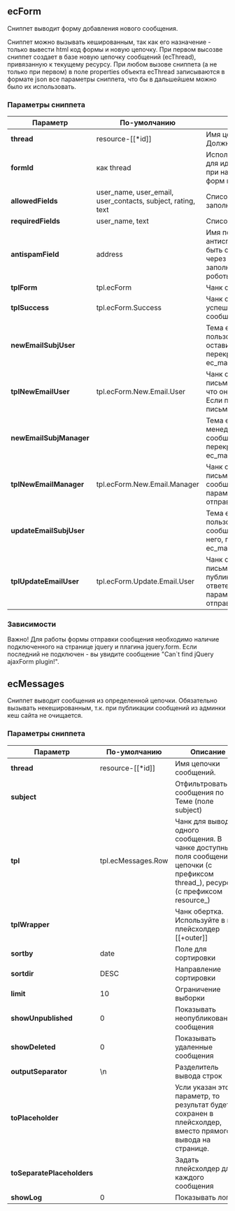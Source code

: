 ## ecForm
Сниппет выводит форму добавления нового сообщения.

Сниппет можно вызывать кешированным, так как его назначение - только вывести html код формы и новую цепочку.
При первом высозве сниппет создает в базе новую цепочку сообщений (ecThread), привязанную к текущему ресурсу.
При любом вызове сниппета (а не только при первом) в поле properties объекта ecThread записываются в формате json все параметры сниппета, что бы в дальшейшем можно было их использовать.

### Параметры сниппета
Параметр  | По-умолчанию  | Описание
------------- | ------------- | -------------
**thread** | resource-[[*id]] | Имя цепочки сообщений. Должно быть уникальным.
**formId** | как thread | Используется на фронтенд для идентификации формы при наличии нескольких форм на одной странице.
**allowedFields** | user_name, user_email, user_contacts, subject, rating, text | Список разрешенных для заполнения полей в форме.
**requiredFields** | user_name, text | Список обязательных полей.
**antispamField** | address | Имя поля, используемого как антиспам. Это поле должно быть скрыто от пользователя через css, и он его не заполнит. В то время, как роботы будут его заполнять.
**tplForm** | tpl.ecForm | Чанк с формой
**tplSuccess** | tpl.ecForm.Success | Чанк с сообщением об успешной отправке сообщения.
**newEmailSubjUser** |  | Тема email письма пользователю о том, что он оставил сообщение, перекрывает настройку ec_mail_new_subject_user
**tplNewEmailUser** | tpl.ecForm.New.Email.User | Чанк с шаблоном email письма пользователя о том, что он оставил сообщение. Если параметр пуст - письмо отправлено не будет.
**newEmailSubjManager** |  | Тема email письма менеджеру о новом сообщении на сайте, перекрывает настройку ec_mail_new_subject_manager
**tplNewEmailManager** | tpl.ecForm.New.Email.Manager | Чанк с шаблоном email письма менеджеру о новом сообщении на сайте. Если параметр пуст - письмо отправлено не будет.
**updateEmailSubjUser** |  | Тема email письма пользователю о публикации сообщения или ответе на него, перекрывает настройку ec_mail_update_subject_user
**tplUpdateEmailUser** | tpl.ecForm.Update.Email.User | Чанк с шаблоном email письма пользователю о публикации сообщения или ответе на него. Если параметр пуст - письмо отправлено не будет.

### Зависимости
Важно! Для работы формы отправки сообщения необходимо наличие подключенного на странице jquery и плагина jquery.form. Если последний не подключен - вы увидите сообщение "Can`t find jQuery ajaxForm plugin!".


## ecMessages
Сниппет выводит сообщения из определенной цепочки. Обязательно вызывать некешированным, т.к. при публикации сообщений из админки кеш сайта не очищается.

### Параметры сниппета
Параметр  | По-умолчанию  | Описание
------------- | ------------- | -------------
**thread** | resource-[[*id]] | Имя цепочки сообщений.
**subject** |  | Отфильтровать сообщения по Теме (поле subject)
**tpl** | tpl.ecMessages.Row | Чанк для вывода одного сообщения. В чанке доступны поля сообщения, цепочки (с префиксом thread_), ресурса (с префиксом resource_)
**tplWrapper** |  | Чанк обертка. Используйте в нем плейсхолдер [[+outer]]
**sortby** | date | Поле для сортировки
**sortdir** | DESC | Направление сортировки
**limit** | 10 | Ограничение выборки
**showUnpublished** | 0 | Показывать неопубликованные сообщения
**showDeleted** | 0 | Показывать удаленные сообщения
**outputSeparator** | \n | Разделитель вывода строк
**toPlaceholder** |  | Усли указан этот параметр, то результат будет сохранен в плейсхолдер, вместо прямого вывода на странице.
**toSeparatePlaceholders** |  | Задать плейсхолдер для каждого сообщения
**showLog** | 0 | Показывать лог
